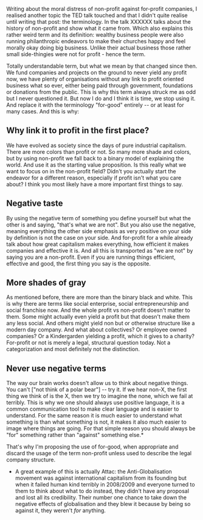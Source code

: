Writing about the moral distress of non-profit against for-profit companies, I realised another topic the TED talk touched and that I didn't quite realise until writing that post: the terminology. In the talk XXXXXX talks about the history of non-profit and show what it came from. Which also explains this rather weird term and its definition: wealthy business people were also running philanthropic endeavors to make their churches happy and feel morally okay doing big business. Unlike their actual business those rather small side-thingies were not for profit - hence the term. 

Totally understandable term, but what we mean by that changed since then. We fund companies and projects on the ground to never yield any profit now, we have plenty of organisations without any link to profit oriented business what so ever, either being paid through government, foundations or donations from the public. This is why this term always struck me as odd but I never questioned it. But now I do and I think it is time, we stop using it. And replace it with the terminology "for-good" entirely -- or at least for many cases. And this is why:


## Why link it to profit in the first place?

We have evolved as society since the days of pure industrial capitalism. There are more colors than profit or not. So many more shade and colors, but by using non-profit we fall back to a binary model of explaining the world. And use it as the starting value proposition. Is this really what we want to focus on in the non-profit field? Didn't you actually start the endeavor for a different reason, especially if profit isn't what you care about? I think you most likely have a more important first things to say.


## Negative taste

By using the negative term of something you define yourself but what the other is and saying, "that's what we are not". But you also use the negative, meaning everything the other side emphasis as very positive on your side by definition is not the case on your side. And for-profit for a while already talk about how great capitalism makes everything, how efficient it makes companies and effective it is. And all this is transported as "we are not" by saying you are a non-profit. Even if you are running things efficient, effective and good, the first thing you say is the opposite. 

## More shades of gray

As mentioned before, there are more than the binary black and white. This is why there are terms like social enterprise, social entrepreneurship and social franchise now. And the whole profit vs non-profit doesn't matter to them. Some might actually even yield a profit but that doesn't make them any less social. And others might yield non but or otherwise structure like a modern day company. And what about collectives? Or employee owned companies? Or a Kindergarden yielding a profit, which it gives to a charity? For-profit or not is merely a legal, structural question today. Not a categorization and most definitely not the distinction.


## Never use negative terms

The way our brain works doesn't allow us to think about negative things. You can't ["not think of a polar bear"] -- try it. If we hear non-X, the first thing we think of is the X, then we try to imagine the none, which we fail at terribly. This is why we one should always use positive language, it is a common communication tool to make clear language and is easier to understand. For the same reason it is much easier to understand what something is than what something is not, it makes it also much easier to image where things are going. For that simple reason you should always be "for" something rather than "against" something else.*

That's why I'm proposing the use of for-good, when appropriate and discard the usage of the term non-profit unless used to describe the legal company structure.


* A great example of this is actually Attac: the Anti-Globalisation movement was against international capitalism from its founding but when it failed human kind terribly in 2008/2009 and everyone turned to them to think about what to do instead, they didn't have any proposal and lost all its credibility. Their number one chance to take down the negative effects of globalisation and they blew it because by being so against it, they weren't _for_ anything. 



